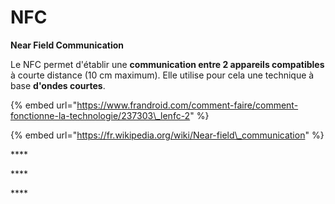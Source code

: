 # NFC

 **Near Field Communication**

 Le NFC permet d'établir une **communication entre 2 appareils compatibles** à courte distance \(10 cm maximum\). Elle utilise pour cela une technique à base **d'ondes courtes**.



{% embed url="https://www.frandroid.com/comment-faire/comment-fonctionne-la-technologie/237303\_lenfc-2" %}

{% embed url="https://fr.wikipedia.org/wiki/Near-field\_communication" %}

\*\*\*\*

\*\*\*\*

\*\*\*\*

